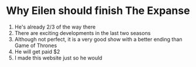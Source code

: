 # Why Eilen should finish The Expanse

1. He's already 2/3 of the way there
2. There are exciting developments in the last two seasons
3. Although not perfect, it is a very good show with a better ending than Game of Thrones
4. He will get paid $2
5. I made this website just so he would
